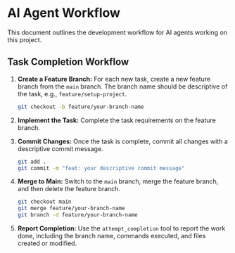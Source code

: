 # AI Agent Workflow

This document outlines the development workflow for AI agents working on this project.

## Task Completion Workflow

1.  **Create a Feature Branch:** For each new task, create a new feature branch from the `main` branch. The branch name should be descriptive of the task, e.g., `feature/setup-project`.

    ```bash
    git checkout -b feature/your-branch-name
    ```

2.  **Implement the Task:** Complete the task requirements on the feature branch.

3.  **Commit Changes:** Once the task is complete, commit all changes with a descriptive commit message.

    ```bash
    git add .
    git commit -m "feat: your descriptive commit message"
    ```

4.  **Merge to Main:** Switch to the `main` branch, merge the feature branch, and then delete the feature branch.

    ```bash
    git checkout main
    git merge feature/your-branch-name
    git branch -d feature/your-branch-name
    ```

5.  **Report Completion:** Use the `attempt_completion` tool to report the work done, including the branch name, commands executed, and files created or modified.